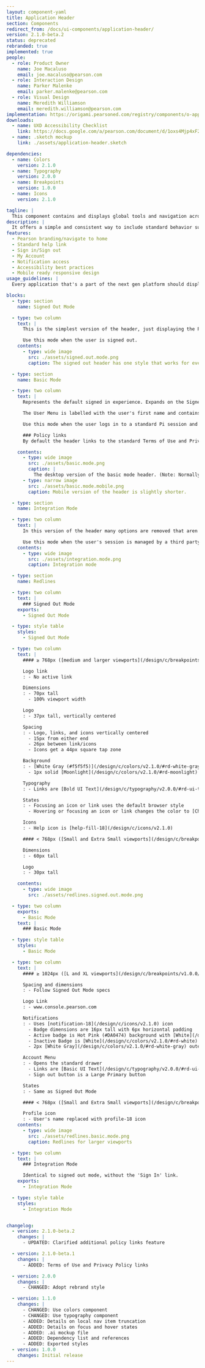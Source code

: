 ```yaml
---
layout: component-yaml
title: Application Header
section: Components
redirect_from: /docs/ui-components/application-header/
version: 2.1.0-beta.2
status: deprecated
rebranded: true
implemented: true
people:
  - role: Product Owner
    name: Joe Macaluso
    email: joe.macaluso@pearson.com
  - role: Interaction Design
    name: Parker Malenke
    email: parker.malenke@pearson.com
  - role: Visual Design
    name: Meredith Williamson
    email: meredith.williamson@pearson.com
implementation: https://origami.pearsoned.com/registry/components/o-app-header
downloads:
  - name: UXD Accessibility Checklist
    link: https://docs.google.com/a/pearson.com/document/d/1oxs4Mjp4xF27v_H7HvyQeonAXhFhKGB3XYQZh2SZ2Gs/edit?usp=sharing
  - name: .sketch mockup
    link: ./assets/application-header.sketch

dependencies:
  - name: Colors
    version: 2.1.0
  - name: Typography
    version: 2.0.0
  - name: Breakpoints
    version: 1.0.0
  - name: Icons
    version: 2.1.0

tagline: |
  This component contains and displays global tools and navigation across the next gen platform.
description: |
  It offers a simple and consistent way to include standard behavior such as sign in/sign out, help content, notifications, and global navigation. The header can be presented in three different modes depending on the context it's in. A user's first interaction with the header will likely be the [Signed Out Mode](#anonymous-mode) which displays only the most basic information. After signing in, the [Basic Mode](#basic-mode) represents the 'default' header, offering functionality such as account management and sign out. In situations where the user's session is managed by a third party (for example 3PL/LMS integration) the [Integration Mode](#focus-mode) will remove distracting/irrelevant navigation options.
features:
  - Pearson branding/navigate to home
  - Standard help link
  - Sign in/Sign out
  - My Account
  - Notification access
  - Accessibility best practices
  - Mobile ready responsive design
usage_guidelines: |
  Every application that's a part of the next gen platform should display the relevant mode of this header in order to promote a consistent experience.

blocks:
  - type: section
    name: Signed Out Mode

  - type: two column
    text: |
      This is the simplest version of the header, just displaying the Pearson logo (with no link interaction), the help icon, and a Sign In link. The help icon is designed to trigger the [Contextual Help component](/design/c/contextual-help).

      Use this mode when the user is signed out.
    contents:
      - type: wide image
        src: ./assets/signed.out.mode.png
        caption: The signed out header has one style that works for every breakpoint.

  - type: section
    name: Basic Mode

  - type: two column
    text: |
      Represents the default signed in experience. Expands on the Signed Out Mode by making the Pearson Logo a home link (currently [www.console.pearson.com](http://console.pearson.com)) and including the *User Menu*.

      The User Menu is labelled with the user's first name and contains Account Settings, Policy, and Sign Out options. At widths less than 768px the user's name is replaced with a profile icon.

      Use this mode when the user logs in to a standard Pi session and needs a default header experience.

      ### Policy links
      By default the header links to the standard Terms of Use and Privacy Policies. An application may include additional policy links if necessary below these.

    contents:
      - type: wide image
        src: ./assets/basic.mode.png
        caption: |
          The desktop version of the basic mode header. (Note: Normally the mobile view would be used at this width, it has been compressed for illustration purposes.)
      - type: narrow image
        src: ./assets/basic.mode.mobile.png
        caption: Mobile version of the header is slightly shorter.

  - type: section
    name: Integration Mode

  - type: two column
    text: |
      In this version of the header many options are removed that aren't relevant in cases where a user is linking their account to a 3rd party (e.g. BlackBoard, Canvas, or other LMSs). The Logo is no longer a link and the right side of the header only contains a help link.

      Use this mode when the user's session is managed by a third party and the user shouldn't have access to platform session features (e.g. sign out, My Account). Specifically, this applies to 3PL/LMS integration scenarios.
    contents:
      - type: wide image
        src: ./assets/integration.mode.png
        caption: Integration mode

  - type: section
    name: Redlines

  - type: two column
    text: |
      ### Signed Out Mode
    exports:
      - Signed Out Mode

  - type: style table
    styles:
      - Signed Out Mode

  - type: two column
    text: |
      #### ≥ 768px ([medium and larger viewports](/design/c/breakpoints/v1.0.0/#rd-medium))

      Logo link
      : - No active link

      Dimensions
      : - 70px tall
        - 100% viewport width

      Logo
      : - 37px tall, vertically centered

      Spacing
      : - Logo, links, and icons vertically centered
        - 15px from either end
        - 26px between link/icons
        - Icons get a 44px square tap zone

      Background
      : - [White Gray (#f5f5f5)](/design/c/colors/v2.1.0/#rd-white-gray)
        - 1px solid [Moonlight](/design/c/colors/v2.1.0/#rd-moonlight) bottom border

      Typography
      : - Links are [Bold UI Text](/design/c/typography/v2.0.0/#rd-ui-text-bold) in [Medium Gray](/design/c/colors/v2.1.0/#rd-medium-gray)

      States
      : - Focusing an icon or link uses the default browser style
        - Hovering or focusing an icon or link changes the color to [Charcoal (#252525)](/design/c/colors/v2.1.0/#rd-charcoal)

      Icons
      : - Help icon is [help-fill-18](/design/c/icons/v2.1.0)

      #### < 768px ([Small and Extra Small viewports](/design/c/breakpoints/v1.0.0/#rd-small))

      Dimensions
      : - 60px tall

      Logo
      : - 30px tall

    contents:
      - type: wide image
        src: ./assets/redlines.signed.out.mode.png

  - type: two column
    exports:
      - Basic Mode
    text: |
      ### Basic Mode

  - type: style table
    styles:
      - Basic Mode

  - type: two column
    text: |
      #### ≥ 1024px ([L and XL viewports](/design/c/breakpoints/v1.0.0/#rd-large))

      Spacing and dimensions
      : - Follow Signed Out Mode specs

      Logo Link
      : - www.console.pearson.com

      Notifications
      : - Uses [notification-18](/design/c/icons/v2.1.0) icon
        - Badge dimensions are 16px tall with 6px horizontal padding
        - Active badge is Hot Pink (#DA0474) background with [White](/design/c/colors/v2.1.0/#rd-white) [Small Bold UI Text](/design/c/typography/v2.0.0/#rd-ui-text-small-bold)
        - Inactive Badge is [White](/design/c/colors/v2.1.0/#rd-white) background with [Charcoal](/design/c/colors/v2.1.0/#rd-charcoal) text
        - 2px [White Gray](/design/c/colors/v2.1.0/#rd-white-gray) outer border

      Account Menu
      : - Opens the standard drawer
        - Links are [Basic UI Text](/design/c/typography/v2.0.0/#rd-ui-text-basic) with the standard link style
        - Sign out button is a Large Primary button

      States
      : - Same as Signed Out Mode

      #### < 768px ([Small and Extra Small viewports](/design/c/breakpoints/v1.0.0/#rd-small))

      Profile icon
      : - User's name replaced with profile-18 icon
    contents:
      - type: wide image
        src: ./assets/redlines.basic.mode.png
        caption: Redlines for larger viewports

  - type: two column
    text: |
      ### Integration Mode

      Identical to signed out mode, without the 'Sign In' link.
    exports:
      - Integration Mode

  - type: style table
    styles:
      - Integration Mode


changelog:
  - version: 2.1.0-beta.2
    changes: |
      - UPDATED: Clarified additional policy links feature

  - version: 2.1.0-beta.1
    changes: |
      - ADDED: Terms of Use and Privacy Policy links

  - version: 2.0.0
    changes: |
      - CHANGED: Adopt rebrand style

  - version: 1.1.0
    changes: |
      - CHANGED: Use colors component
      - CHANGED: Use typography component
      - ADDED: Details on local nav item truncation
      - ADDED: Details on focus and hover states
      - ADDED: .ai mockup file
      - ADDED: Dependency list and references
      - ADDED: Exported styles
  - version: 1.0.0
    changes: Initial release
---
```

